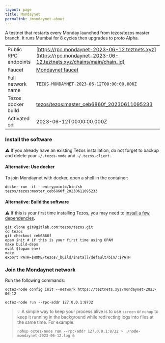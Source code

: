 ```yaml
---
layout: page
title: Mondaynet
permalink: /mondaynet-about
---
```


A testnet that restarts every Monday launched from tezos/tezos master branch. It runs Mumbai for 8 cycles then upgrades to proto Alpha.

| | |
|-------|---------------------|
| Public RPC endpoints | [https://rpc.mondaynet-2023-06-12.teztnets.xyz](https://rpc.mondaynet-2023-06-12.teztnets.xyz/chains/main/chain_id)<br/> |
| Faucet | [Mondaynet faucet](https://faucet.mondaynet-2023-06-12.teztnets.xyz) |
| Full network name | `TEZOS-MONDAYNET-2023-06-12T00:00:00.000Z` |
| Tezos docker build | [tezos/tezos:master_ceb6860f_20230611095233](https://hub.docker.com/r/tezos/tezos/tags?page=1&ordering=last_updated&name=master_ceb6860f_20230611095233) |
| Activated on | 2023-06-12T00:00:00.000Z |





### Install the software

⚠️  If you already have an existing Tezos installation, do not forget to backup and delete your `~/.tezos-node` and `~/.tezos-client`.



#### Alternative: Use docker

To join Mondaynet with docker, open a shell in the container:

```
docker run -it --entrypoint=/bin/sh tezos/tezos:master_ceb6860f_20230611095233
```

#### Alternative: Build the software

⚠️  If this is your first time installing Tezos, you may need to [install a few dependencies](https://tezos.gitlab.io/introduction/howtoget.html#setting-up-the-development-environment-from-scratch).

```
git clone git@gitlab.com:tezos/tezos.git
cd tezos
git checkout ceb6860f
opam init # if this is your first time using OPAM
make build-deps
eval $(opam env)
make
export PATH=$HOME/tezos/_build/install/default/bin/:$PATH
```

### Join the Mondaynet network

Run the following commands:

```
octez-node config init --network https://teztnets.xyz/mondaynet-2023-06-12

octez-node run --rpc-addr 127.0.0.1:8732
```

> 💡 A simple way to keep your process alive is to use `screen` or `nohup` to keep it running in the background while redirecting logs into files at the same time. For example:
>
> ```bash=13
> nohup octez-node run --rpc-addr 127.0.0.1:8732 > ./node-mondaynet-2023-06-12.log &
> ```




